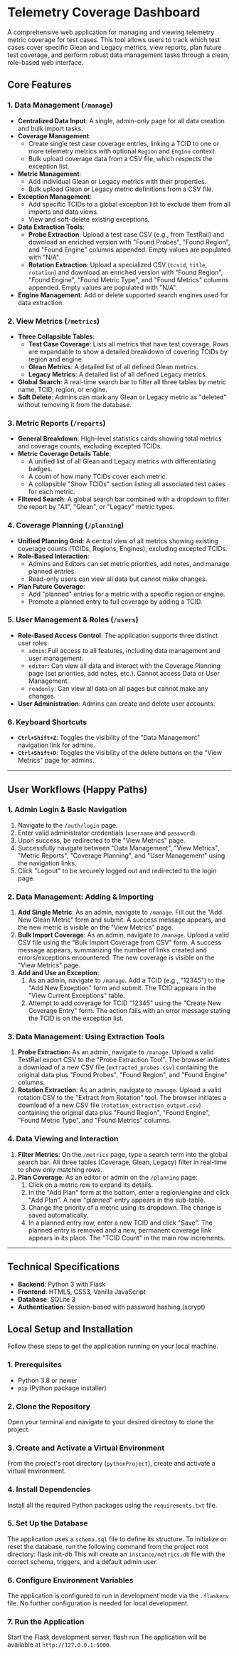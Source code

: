 # Telemetry Coverage Dashboard

A comprehensive web application for managing and viewing telemetry metric coverage for test cases. This tool allows users to track which test cases cover specific Glean and Legacy metrics, view reports, plan future test coverage, and perform robust data management tasks through a clean, role-based web interface.

## Core Features

### 1. Data Management (`/manage`)
- **Centralized Data Input**: A single, admin-only page for all data creation and bulk import tasks.
- **Coverage Management**:
  - Create single test case coverage entries, linking a TCID to one or more telemetry metrics with optional `Region` and `Engine` context.
  - Bulk upload coverage data from a CSV file, which respects the exception list.
- **Metric Management**:
  - Add individual Glean or Legacy metrics with their properties.
  - Bulk upload Glean or Legacy metric definitions from a CSV file.
- **Exception Management**:
  - Add specific TCIDs to a global exception list to exclude them from all imports and data views.
  - View and soft-delete existing exceptions.
- **Data Extraction Tools**:
  - **Probe Extraction**: Upload a test case CSV (e.g., from TestRail) and download an enriched version with "Found Probes", "Found Region", and "Found Engine" columns appended. Empty values are populated with "N/A".
  - **Rotation Extraction**: Upload a specialized CSV (`tcsid`, `title`, `rotation`) and download an enriched version with "Found Region", "Found Engine", "Found Metric Type", and "Found Metrics" columns appended. Empty values are populated with "N/A".
- **Engine Management**: Add or delete supported search engines used for data extraction.

### 2. View Metrics (`/metrics`)
- **Three Collapsible Tables**:
  - **Test Case Coverage**: Lists all metrics that have test coverage. Rows are expandable to show a detailed breakdown of covering TCIDs by region and engine.
  - **Glean Metrics**: A detailed list of all defined Glean metrics.
  - **Legacy Metrics**: A detailed list of all defined Legacy metrics.
- **Global Search**: A real-time search bar to filter all three tables by metric name, TCID, region, or engine.
- **Soft Delete**: Admins can mark any Glean or Legacy metric as "deleted" without removing it from the database.

### 3. Metric Reports (`/reports`)
- **General Breakdown**: High-level statistics cards showing total metrics and coverage counts, excluding excepted TCIDs.
- **Metric Coverage Details Table**:
  - A unified list of all Glean and Legacy metrics with differentiating badges.
  - A count of how many TCIDs cover each metric.
  - A collapsible "Show TCIDs" section listing all associated test cases for each metric.
- **Filtered Search**: A global search bar combined with a dropdown to filter the report by "All", "Glean", or "Legacy" metric types.

### 4. Coverage Planning (`/planning`)
- **Unified Planning Grid**: A central view of all metrics showing existing coverage counts (TCIDs, Regions, Engines), excluding excepted TCIDs.
- **Role-Based Interaction**:
  - Admins and Editors can set metric priorities, add notes, and manage planned entries.
  - Read-only users can view all data but cannot make changes.
- **Plan Future Coverage**:
  - Add "planned" entries for a metric with a specific region or engine.
  - Promote a planned entry to full coverage by adding a TCID.

### 5. User Management & Roles (`/users`)
- **Role-Based Access Control**: The application supports three distinct user roles:
  - `admin`: Full access to all features, including data management and user management.
  - `editor`: Can view all data and interact with the Coverage Planning page (set priorities, add notes, etc.). Cannot access Data or User Management.
  - `readonly`: Can view all data on all pages but cannot make any changes.
- **User Administration**: Admins can create and delete user accounts.

### 6. Keyboard Shortcuts
- **`Ctrl+Shift+Z`**: Toggles the visibility of the "Data Management" navigation link for admins.
- **`Ctrl+Shift+D`**: Toggles the visibility of the delete buttons on the "View Metrics" page for admins.

---

## User Workflows (Happy Paths)

### 1. Admin Login & Basic Navigation
1.  Navigate to the `/auth/login` page.
2.  Enter valid administrator credentials (`username` and `password`).
3.  Upon success, be redirected to the "View Metrics" page.
4.  Successfully navigate between "Data Management", "View Metrics", "Metric Reports", "Coverage Planning", and "User Management" using the navigation links.
5.  Click "Logout" to be securely logged out and redirected to the login page.

### 2. Data Management: Adding & Importing
1.  **Add Single Metric**: As an admin, navigate to `/manage`. Fill out the "Add New Glean Metric" form and submit. A success message appears, and the new metric is visible on the "View Metrics" page.
2.  **Bulk Import Coverage**: As an admin, navigate to `/manage`. Upload a valid CSV file using the "Bulk Import Coverage from CSV" form. A success message appears, summarizing the number of links created and errors/exceptions encountered. The new coverage is visible on the "View Metrics" page.
3.  **Add and Use an Exception**:
    1.  As an admin, navigate to `/manage`. Add a TCID (e.g., "12345") to the "Add New Exception" form and submit. The TCID appears in the "View Current Exceptions" table.
    2.  Attempt to add coverage for TCID "12345" using the "Create New Coverage Entry" form. The action fails with an error message stating the TCID is on the exception list.

### 3. Data Management: Using Extraction Tools
1.  **Probe Extraction**: As an admin, navigate to `/manage`. Upload a valid TestRail export CSV to the "Probe Extraction Tool". The browser initiates a download of a new CSV file (`extracted_probes.csv`) containing the original data plus "Found Probes", "Found Region", and "Found Engine" columns.
2.  **Rotation Extraction**: As an admin, navigate to `/manage`. Upload a valid rotation CSV to the "Extract from Rotation" tool. The browser initiates a download of a new CSV file (`rotation_extraction_output.csv`) containing the original data plus "Found Region", "Found Engine", "Found Metric Type", and "Found Metrics" columns.

### 4. Data Viewing and Interaction
1.  **Filter Metrics**: On the `/metrics` page, type a search term into the global search bar. All three tables (Coverage, Glean, Legacy) filter in real-time to show only matching rows.
2.  **Plan Coverage**: As an editor or admin on the `/planning` page:
    1.  Click on a metric row to expand its details.
    2.  In the "Add Plan" form at the bottom, enter a region/engine and click "Add Plan". A new "planned" entry appears in the sub-table.
    3.  Change the priority of a metric using its dropdown. The change is saved automatically.
    4.  In a planned entry row, enter a new TCID and click "Save". The planned entry is removed and a new, permanent coverage link appears in its place. The "TCID Count" in the main row increments.

---

## Technical Specifications

- **Backend**: Python 3 with Flask
- **Frontend**: HTML5, CSS3, Vanilla JavaScript
- **Database**: SQLite 3
- **Authentication**: Session-based with password hashing (scrypt)

## Local Setup and Installation

Follow these steps to get the application running on your local machine.

### 1. Prerequisites
- Python 3.8 or newer
- `pip` (Python package installer)

### 2. Clone the Repository
Open your terminal and navigate to your desired directory to clone the project.

### 3. Create and Activate a Virtual Environment
From the project's root directory (`pythonProject`), create and activate a virtual environment.

### 4. Install Dependencies
Install all the required Python packages using the `requirements.txt` file.


### 5. Set Up the Database
The application uses a `schema.sql` file to define its structure. To initialize or reset the database, run the following command from the project root directory: flask init-db
This will create an `instance/metrics.db` file with the correct schema, triggers, and a default admin user.

### 6. Configure Environment Variables
The application is configured to run in development mode via the `.flaskenv` file. No further configuration is needed for local development.

### 7. Run the Application
Start the Flask development server. flash run
The application will be available at `http://127.0.0.1:5000`.

